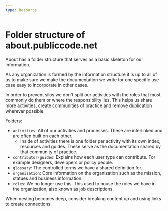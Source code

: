 ```yaml
---
type: Resource
---
```


# Folder structure of about.publiccode.net

About has a folder structure that serves as a basic skeleton for our information.

As any organization is formed by the information structure it is up to all of us to make sure we make the documentation we write for one specific use case easy to incorporate in other cases.

In order to prevent silos we don't split our activities with the roles that most commonly do them or where the responsibility lies.
This helps us share more activities, create communities of practice and remove duplication wherever possible.

Folders:

* `activities`: All of our activities and processes. These are interlinked and are often built on each other.
  * Inside of activities there is one folder per activity with its own index, resources and guides. These serve as the documentation shared by that community of practice.
* `contributor-guides`: Explains how each user type can contribute. For example designers, developers or policy people.
* `glossary`: The controlled terms we have a shared definition for.
* `organization`: Core information on the organization such as the mission, statues and business information.
* `roles`: We no longer use this. This used to house the roles we have in the organization, also known as job descriptions.

When nesting becomes deep, consider breaking content up and using links to create connections.
